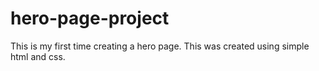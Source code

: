 # hero-page-project
This is my first time creating a hero page. This was created using simple html and css. 
